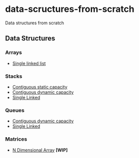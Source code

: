 # data-scructures-from-scratch
Data structures from scratch

## Data Structures

### Arrays
 - [Single linked list](src/SingleLinkedList.h)

### Stacks
 - [Contiguous static capacity](src/StaticStack.h)
 - [Contiguous dynamic capacity](src/DynamicStack.h)
 - [Single Linked](src/LinkedList.h)

### Queues
 - [Contiguous dynamic capacity](src/StaticQueue.h)
 - [Single Linked](src/LinkedList.h)

### Matrices
 - [N Dimensional Array](src/NDimensionalArray.h) **[WIP]**